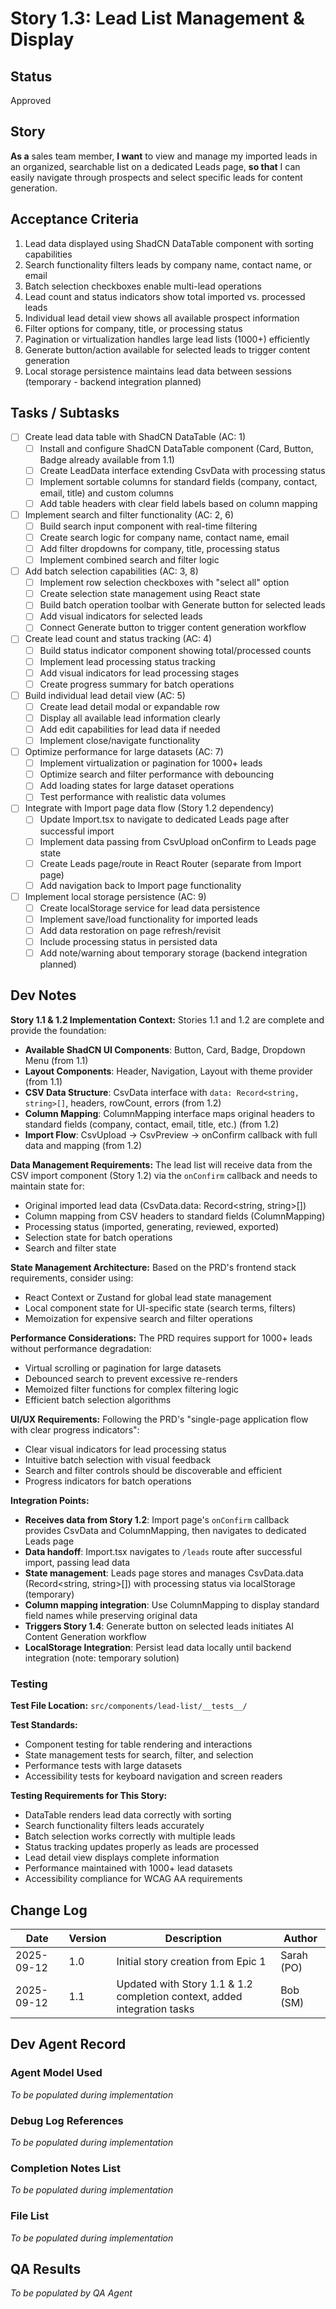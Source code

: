 # Story 1.3: Lead List Management & Display

## Status
Approved

## Story

**As a** sales team member,
**I want** to view and manage my imported leads in an organized, searchable list on a dedicated Leads page,
**so that** I can easily navigate through prospects and select specific leads for content generation.

## Acceptance Criteria

1. Lead data displayed using ShadCN DataTable component with sorting capabilities
2. Search functionality filters leads by company name, contact name, or email
3. Batch selection checkboxes enable multi-lead operations
4. Lead count and status indicators show total imported vs. processed leads
5. Individual lead detail view shows all available prospect information
6. Filter options for company, title, or processing status
7. Pagination or virtualization handles large lead lists (1000+) efficiently
8. Generate button/action available for selected leads to trigger content generation
9. Local storage persistence maintains lead data between sessions (temporary - backend integration planned)

## Tasks / Subtasks

- [ ] Create lead data table with ShadCN DataTable (AC: 1)
  - [ ] Install and configure ShadCN DataTable component (Card, Button, Badge already available from 1.1)
  - [ ] Create LeadData interface extending CsvData with processing status
  - [ ] Implement sortable columns for standard fields (company, contact, email, title) and custom columns
  - [ ] Add table headers with clear field labels based on column mapping

- [ ] Implement search and filter functionality (AC: 2, 6)
  - [ ] Build search input component with real-time filtering
  - [ ] Create search logic for company name, contact name, email
  - [ ] Add filter dropdowns for company, title, processing status
  - [ ] Implement combined search and filter logic

- [ ] Add batch selection capabilities (AC: 3, 8)
  - [ ] Implement row selection checkboxes with "select all" option
  - [ ] Create selection state management using React state
  - [ ] Build batch operation toolbar with Generate button for selected leads
  - [ ] Add visual indicators for selected leads
  - [ ] Connect Generate button to trigger content generation workflow

- [ ] Create lead count and status tracking (AC: 4)
  - [ ] Build status indicator component showing total/processed counts
  - [ ] Implement lead processing status tracking
  - [ ] Add visual indicators for lead processing stages
  - [ ] Create progress summary for batch operations

- [ ] Build individual lead detail view (AC: 5)
  - [ ] Create lead detail modal or expandable row
  - [ ] Display all available lead information clearly
  - [ ] Add edit capabilities for lead data if needed
  - [ ] Implement close/navigate functionality

- [ ] Optimize performance for large datasets (AC: 7)
  - [ ] Implement virtualization or pagination for 1000+ leads
  - [ ] Optimize search and filter performance with debouncing
  - [ ] Add loading states for large dataset operations
  - [ ] Test performance with realistic data volumes

- [ ] Integrate with Import page data flow (Story 1.2 dependency)
  - [ ] Update Import.tsx to navigate to dedicated Leads page after successful import
  - [ ] Implement data passing from CsvUpload onConfirm to Leads page state
  - [ ] Create Leads page/route in React Router (separate from Import page)
  - [ ] Add navigation back to Import page functionality

- [ ] Implement local storage persistence (AC: 9)
  - [ ] Create localStorage service for lead data persistence
  - [ ] Implement save/load functionality for imported leads
  - [ ] Add data restoration on page refresh/revisit
  - [ ] Include processing status in persisted data
  - [ ] Add note/warning about temporary storage (backend integration planned)

## Dev Notes

**Story 1.1 & 1.2 Implementation Context:**
Stories 1.1 and 1.2 are complete and provide the foundation:
- **Available ShadCN UI Components**: Button, Card, Badge, Dropdown Menu (from 1.1)
- **Layout Components**: Header, Navigation, Layout with theme provider (from 1.1)
- **CSV Data Structure**: CsvData interface with `data: Record<string, string>[]`, headers, rowCount, errors (from 1.2)
- **Column Mapping**: ColumnMapping interface maps original headers to standard fields (company, contact, email, title, etc.) (from 1.2)
- **Import Flow**: CsvUpload → CsvPreview → onConfirm callback with full data and mapping (from 1.2)

**Data Management Requirements:**
The lead list will receive data from the CSV import component (Story 1.2) via the `onConfirm` callback and needs to maintain state for:
- Original imported lead data (CsvData.data: Record<string, string>[])
- Column mapping from CSV headers to standard fields (ColumnMapping)
- Processing status (imported, generating, reviewed, exported)
- Selection state for batch operations
- Search and filter state

**State Management Architecture:**
Based on the PRD's frontend stack requirements, consider using:
- React Context or Zustand for global lead state management
- Local component state for UI-specific state (search terms, filters)
- Memoization for expensive search and filter operations

**Performance Considerations:**
The PRD requires support for 1000+ leads without performance degradation:
- Virtual scrolling or pagination for large datasets
- Debounced search to prevent excessive re-renders
- Memoized filter functions for complex filtering logic
- Efficient batch selection algorithms

**UI/UX Requirements:**
Following the PRD's "single-page application flow with clear progress indicators":
- Clear visual indicators for lead processing status
- Intuitive batch selection with visual feedback
- Search and filter controls should be discoverable and efficient
- Progress indicators for batch operations

**Integration Points:**
- **Receives data from Story 1.2**: Import page's `onConfirm` callback provides CsvData and ColumnMapping, then navigates to dedicated Leads page
- **Data handoff**: Import.tsx navigates to `/leads` route after successful import, passing lead data
- **State management**: Leads page stores and manages CsvData.data (Record<string, string>[]) with processing status via localStorage (temporary)
- **Column mapping integration**: Use ColumnMapping to display standard field names while preserving original data
- **Triggers Story 1.4**: Generate button on selected leads initiates AI Content Generation workflow
- **LocalStorage Integration**: Persist lead data locally until backend integration (note: temporary solution)

### Testing

**Test File Location:** `src/components/lead-list/__tests__/`

**Test Standards:**
- Component testing for table rendering and interactions
- State management tests for search, filter, and selection
- Performance tests with large datasets
- Accessibility tests for keyboard navigation and screen readers

**Testing Requirements for This Story:**
- DataTable renders lead data correctly with sorting
- Search functionality filters leads accurately
- Batch selection works correctly with multiple leads
- Status tracking updates properly as leads are processed
- Lead detail view displays complete information
- Performance maintained with 1000+ lead datasets
- Accessibility compliance for WCAG AA requirements

## Change Log

| Date | Version | Description | Author |
|------|---------|-------------|---------|
| 2025-09-12 | 1.0 | Initial story creation from Epic 1 | Sarah (PO) |
| 2025-09-12 | 1.1 | Updated with Story 1.1 & 1.2 completion context, added integration tasks | Bob (SM) |

## Dev Agent Record

### Agent Model Used
*To be populated during implementation*

### Debug Log References
*To be populated during implementation*

### Completion Notes List
*To be populated during implementation*

### File List
*To be populated during implementation*

## QA Results
*To be populated by QA Agent*